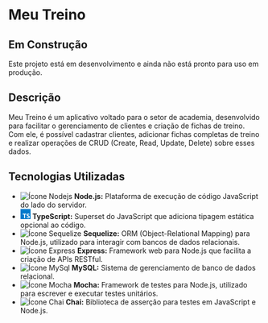 # Meu Treino

<!-- ![Logo do Meu Treino](link_para_o_logo.png) -->

## Em Construção

Este projeto está em desenvolvimento e ainda não está pronto para uso em produção.

## Descrição

Meu Treino é um aplicativo voltado para o setor de academia, desenvolvido para facilitar o gerenciamento de clientes e criação de fichas de treino. Com ele, é possível cadastrar clientes, adicionar fichas completas de treino e realizar operações de CRUD (Create, Read, Update, Delete) sobre esses dados.

## Tecnologias Utilizadas

- <img src="https://static-00.iconduck.com/assets.00/node-js-icon-454x512-nztofx17.png" alt="Ícone Nodejs" width="20" height="20"> **Node.js:** Plataforma de execução de código JavaScript do lado do servidor.
- <img src="https://raw.githubusercontent.com/octavio-oi/Language-Logo-List/main/background%20transparent/small/TYPESCRIPT.png" alt="Ícone TypeScript" width="20" height="20"> **TypeScript:** Superset do JavaScript que adiciona tipagem estática opcional ao código.
- <img src="https://cdn.icon-icons.com/icons2/2415/PNG/512/sequelize_original_logo_icon_146348.png" alt="Ícone Sequelize" width="20" height="20"> **Sequelize:** ORM (Object-Relational Mapping) para Node.js, utilizado para interagir com bancos de dados relacionais.
- <img src="https://encrypted-tbn0.gstatic.com/images?q=tbn:ANd9GcQLA972a1NXwGHTIpgjxpRdu1DD5te1evggDgjNvM_FcbtGxaPYrHbV27RNzJSA_ZhrY28&usqp=CAU" alt="Ícone Express" width="20" height="20"> **Express:** Framework web para Node.js que facilita a criação de APIs RESTful.
- <img src="https://www.tshirtgeek.com.br/wp-content/uploads/2021/08/com031.jpg" alt="Ícone MySql" width="20" height="20"> **MySQL:** Sistema de gerenciamento de banco de dados relacional.
- <img src="https://static-00.iconduck.com/assets.00/mocha-icon-450x512-xfxcbzoi.png" alt="Ícone Mocha" width="20" height="20"> **Mocha:** Framework de testes para Node.js, utilizado para escrever e executar testes unitários.
- <img src="https://www.chaijs.com/img/chai-logo-small.png" alt="Ícone Chai" width="20" height="20"> **Chai:** Biblioteca de asserção para testes em JavaScript e Node.js.